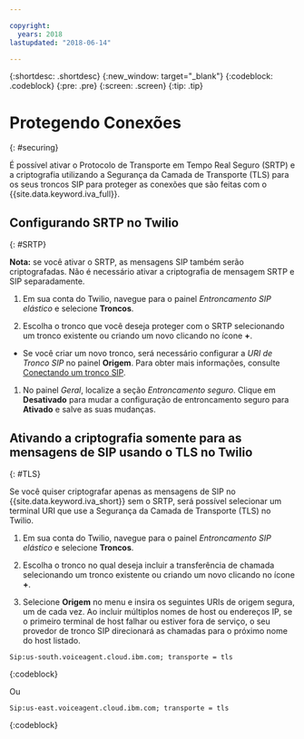 ```yaml
---

copyright:
  years: 2018
lastupdated: "2018-06-14"

---
```


{:shortdesc: .shortdesc}
{:new_window: target="_blank"}
{:codeblock: .codeblock}
{:pre: .pre}
{:screen: .screen}
{:tip: .tip}


# Protegendo Conexões
{: #securing}

É possível ativar o Protocolo de Transporte em Tempo Real Seguro (SRTP) e a criptografia utilizando a Segurança da
Camada de Transporte (TLS) para os seus troncos SIP para proteger as conexões que são feitas com o
{{site.data.keyword.iva_full}}.

## Configurando SRTP no Twilio
{: #SRTP}

**Nota:** se você ativar o SRTP, as mensagens SIP também serão criptografadas. Não é necessário ativar a
criptografia de mensagem SRTP e SIP separadamente.

1. Em sua conta do Twilio, navegue para o painel _Entroncamento SIP elástico_ e selecione **Troncos**.

1. Escolha o tronco que você deseja proteger com o SRTP selecionando um tronco existente ou criando um novo clicando no ícone
**+**.

  * Se você criar um novo tronco, será necessário configurar a _URI de Tronco SIP_ no painel **Origem**.  Para obter mais informações, consulte [Conectando um tronco SIP](connect-SIP.html).

1. No painel _Geral_, localize a seção _Entroncamento seguro_. Clique em
**Desativado** para mudar a configuração de entroncamento seguro para **Ativado** e salve
as suas mudanças.

## Ativando a criptografia somente para as mensagens de SIP usando o TLS no Twilio
{: #TLS}

Se você quiser criptografar apenas as mensagens de SIP no {{site.data.keyword.iva_short}} sem o SRTP, será possível
selecionar um terminal URI que use a Segurança da Camada de Transporte (TLS) no Twilio.

1. Em sua conta do Twilio, navegue para o painel _Entroncamento SIP elástico_ e selecione **Troncos**.

1. Escolha o tronco no qual deseja incluir a transferência de chamada selecionando um tronco existente ou criando um novo clicando no ícone **+**.

1. Selecione **Origem** no menu e insira os seguintes URIs de origem segura, um de cada vez. Ao incluir múltiplos nomes de host ou endereços IP, se o primeiro terminal de host falhar ou estiver fora de serviço, o seu
provedor de tronco SIP direcionará as chamadas para o próximo nome do host listado.

```
Sip:us-south.voiceagent.cloud.ibm.com; transporte = tls
```
{:codeblock}

Ou

```
Sip:us-east.voiceagent.cloud.ibm.com; transporte = tls
```
{:codeblock}
